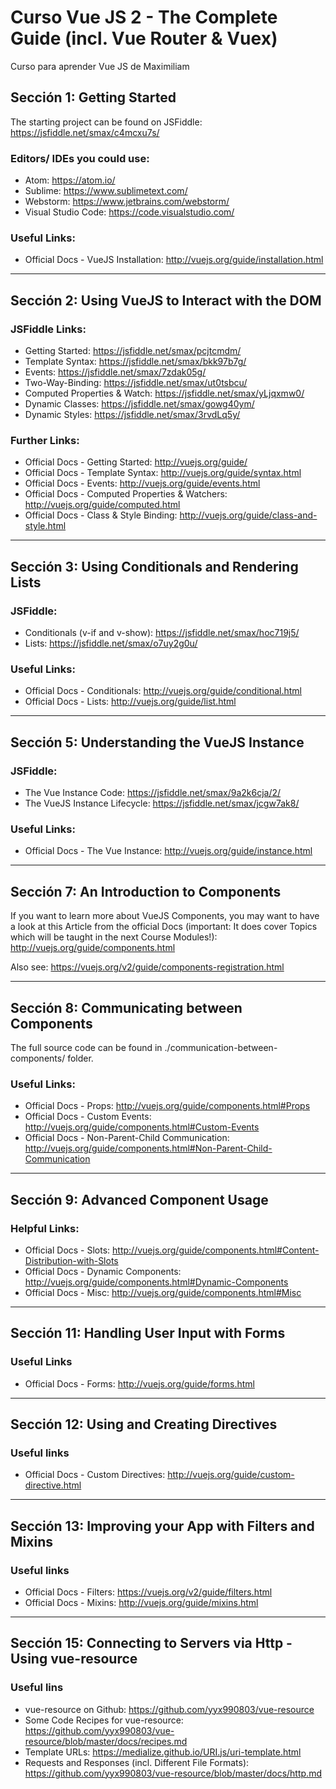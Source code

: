# Curso Vue JS 2 - The Complete Guide (incl. Vue Router & Vuex)

Curso para aprender Vue JS de Maximiliam

## Sección 1: Getting Started

The starting project can be found on JSFiddle: https://jsfiddle.net/smax/c4mcxu7s/

### Editors/ IDEs you could use:

- Atom: https://atom.io/
- Sublime: https://www.sublimetext.com/
- Webstorm: https://www.jetbrains.com/webstorm/
- Visual Studio Code: https://code.visualstudio.com/

### Useful Links:

- Official Docs - VueJS Installation: http://vuejs.org/guide/installation.html

---

## Sección 2: Using VueJS to Interact with the DOM

### JSFiddle Links:

- Getting Started: https://jsfiddle.net/smax/pcjtcmdm/
- Template Syntax: https://jsfiddle.net/smax/bkk97b7g/
- Events: https://jsfiddle.net/smax/7zdak05g/
- Two-Way-Binding: https://jsfiddle.net/smax/ut0tsbcu/
- Computed Properties & Watch: https://jsfiddle.net/smax/yLjqxmw0/
- Dynamic Classes: https://jsfiddle.net/smax/gowg40ym/
- Dynamic Styles: https://jsfiddle.net/smax/3rvdLq5y/

### Further Links:

- Official Docs - Getting Started: http://vuejs.org/guide/
- Official Docs - Template Syntax: http://vuejs.org/guide/syntax.html
- Official Docs - Events: http://vuejs.org/guide/events.html
- Official Docs - Computed Properties & Watchers: http://vuejs.org/guide/computed.html
- Official Docs - Class & Style Binding: http://vuejs.org/guide/class-and-style.html

---

## Sección 3: Using Conditionals and Rendering Lists

### JSFiddle:

- Conditionals (v-if and v-show): https://jsfiddle.net/smax/hoc719j5/
- Lists: https://jsfiddle.net/smax/o7uy2g0u/

### Useful Links:

- Official Docs - Conditionals: http://vuejs.org/guide/conditional.html
- Official Docs - Lists: http://vuejs.org/guide/list.html

---

## Sección 5: Understanding the VueJS Instance

### JSFiddle:

- The Vue Instance Code: https://jsfiddle.net/smax/9a2k6cja/2/
- The VueJS Instance Lifecycle: https://jsfiddle.net/smax/jcgw7ak8/

### Useful Links:

- Official Docs - The Vue Instance: http://vuejs.org/guide/instance.html

---

## Sección 7: An Introduction to Components

If you want to learn more about VueJS Components, you may want to have a look at this Article from the official Docs (important: It does cover Topics which will be taught in the next Course Modules!): http://vuejs.org/guide/components.html

Also see: https://vuejs.org/v2/guide/components-registration.html

---

## Sección 8: Communicating between Components

The full source code can be found in ./communication-between-components/ folder.

### Useful Links:

- Official Docs - Props: http://vuejs.org/guide/components.html#Props
- Official Docs - Custom Events: http://vuejs.org/guide/components.html#Custom-Events
- Official Docs - Non-Parent-Child Communication: http://vuejs.org/guide/components.html#Non-Parent-Child-Communication

---

## Sección 9: Advanced Component Usage

### Helpful Links:

- Official Docs - Slots: http://vuejs.org/guide/components.html#Content-Distribution-with-Slots
- Official Docs - Dynamic Components: http://vuejs.org/guide/components.html#Dynamic-Components
- Official Docs - Misc: http://vuejs.org/guide/components.html#Misc

---

## Sección 11: Handling User Input with Forms

### Useful Links

- Official Docs - Forms: http://vuejs.org/guide/forms.html

---

## Sección 12: Using and Creating Directives

### Useful links

- Official Docs - Custom Directives: http://vuejs.org/guide/custom-directive.html

---

## Sección 13: Improving your App with Filters and Mixins

### Useful links

- Official Docs - Filters: https://vuejs.org/v2/guide/filters.html
- Official Docs - Mixins: http://vuejs.org/guide/mixins.html

---

## Sección 15: Connecting to Servers via Http - Using vue-resource

### Useful lins

- vue-resource on Github: https://github.com/yyx990803/vue-resource
- Some Code Recipes for vue-resource: https://github.com/yyx990803/vue-resource/blob/master/docs/recipes.md
- Template URLs: https://medialize.github.io/URI.js/uri-template.html
- Requests and Responses (incl. Different File Formats): https://github.com/yyx990803/vue-resource/blob/master/docs/http.md
